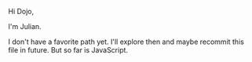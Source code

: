 Hi Dojo,

I'm Julian.

I don't have a favorite path yet.
I'll explore then and maybe recommit this file in future.
But so far is JavaScript.